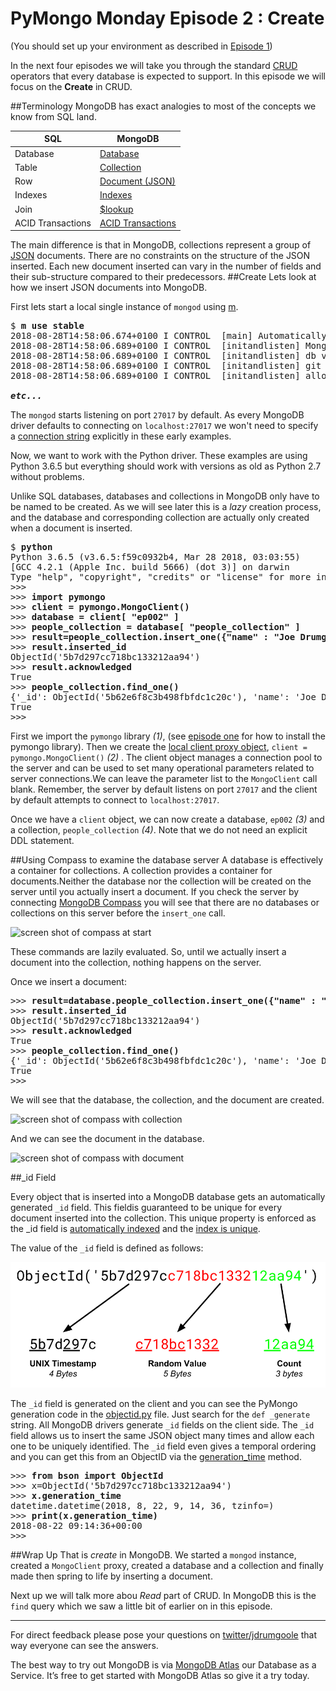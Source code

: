 # PyMongo Monday Episode 2 : Create

(You should set up your environment as described in [Episode 1]()) 

In the next four episodes we will take you through the standard 
[CRUD](https://en.wikipedia.org/wiki/Create,_read,_update_and_delete) operators that every database
is expected to support. In this episode we will focus on the **Create** in CRUD.

##Terminology
MongoDB has exact analogies to most of the concepts we know from SQL land.

|  SQL           | MongoDB        |
|--------------- |----------------|
| Database       | [Database](https://docs.mongodb.com/manual/core/databases-and-collections/)       |
| Table          | [Collection](https://docs.mongodb.com/manual/core/databases-and-collections/#collections)     |
| Row            | [Document (JSON)](https://docs.mongodb.com/manual/core/document/)|
| Indexes        | [Indexes](https://docs.mongodb.com/manual/indexes/)   |
| Join           | [$lookup](https://docs.mongodb.com/manual/reference/operator/aggregation/lookup/)|
| ACID Transactions | [ACID Transactions](https://docs.mongodb.com/manual/core/write-operations-atomicity/#multi-document-transactions)|

The main difference is that in MongoDB, collections represent a group of [JSON](https://www.json.org/) 
documents. There are no constraints on the structure of the JSON inserted. Each new document inserted 
can vary in the number of fields and their sub-structure compared to their predecessors. 
##Create
Lets look at how we insert JSON documents into MongoDB. 

First lets start a local single instance of `mongod` using [m](https://github.com/aheckmann/m).
<pre>
$ <b>m use stable</b>
2018-08-28T14:58:06.674+0100 I CONTROL  [main] Automatically disabling TLS 1.0, to force-enable TLS 1.0 specify --sslDisabledProtocols 'none'
2018-08-28T14:58:06.689+0100 I CONTROL  [initandlisten] MongoDB starting : pid=43658 port=27017 dbpath=/data/db 64-bit host=JD10Gen.local
2018-08-28T14:58:06.689+0100 I CONTROL  [initandlisten] db version v4.0.2
2018-08-28T14:58:06.689+0100 I CONTROL  [initandlisten] git version: fc1573ba18aee42f97a3bb13b67af7d837826b47
2018-08-28T14:58:06.689+0100 I CONTROL  [initandlisten] allocator: system

<b><i>etc...</i></b>
</pre>

The `mongod` starts listening on port `27017` by default. As every MongoDB driver
defaults to connecting on `localhost:27017` we won't need to specify a 
[connection string](https://docs.mongodb.com/manual/reference/connection-string/) explicitly in these early examples. 

Now, we want to work with the Python driver. These examples are using Python 
3.6.5 but everything should work with versions as old as Python 2.7 without 
problems. 

Unlike SQL databases, databases and collections in MongoDB only have to be named 
to be created. As we will
see later this is a *lazy* creation process, and the database and corresponding 
collection are actually only created when a document is inserted. 

<pre>
$ <b>python</b>
Python 3.6.5 (v3.6.5:f59c0932b4, Mar 28 2018, 03:03:55)
[GCC 4.2.1 (Apple Inc. build 5666) (dot 3)] on darwin
Type "help", "copyright", "credits" or "license" for more information.
>>>
>>> <b>import pymongo</b>                                                     <i>(1)</i>                                                       
>>> <b>client = pymongo.MongoClient()</b>                                     <i>(2)</i>                                         
>>> <b>database = client[ "ep002" ]</b>                                       <i>(3)</i> 
>>> <b>people_collection = database[ "people_collection" ]</b>                <i>(4)</i> 
>>> <b>result=people_collection.insert_one({"name" : "Joe Drumgoole"})</b>    <i>(5)</i>
>>> <b>result.inserted_id</b>                                                 <i>(6)</i>
ObjectId('5b7d297cc718bc133212aa94')
>>> <b>result.acknowledged</b>
True
>>> <b>people_collection.find_one()</b>
{'_id': ObjectId('5b62e6f8c3b498fbfdc1c20c'), 'name': 'Joe Drumgoole'}
True
>>>
</pre>

First we import the `pymongo` library <i>(1)</i>, (see [episode one](https://github.com/jdrumgoole/PyMongo-Monday/blob/master/ep001-SettingUpYourPyMongoEnvironment.md) for how to install the pymongo library).
Then we create the [local client proxy object](http://api.mongodb.com/python/current/api/pymongo/mongo_client.html),
`client = pymongo.MongoClient()` <i>(2)</i> . The client object manages a 
connection pool to the server and can be used to set many operational 
parameters related to server connections.We can leave the parameter 
list to the `MongoClient` call blank. Remember, the server by default listens on 
port `27017` and the client by default attempts to connect to `localhost:27017`. 

Once we have a `client` object, we can now create a database, `ep002` *(3)* 
and a collection, `people_collection` <i>(4)</i>. Note that we do not need an
explicit DDL statement. 

##Using Compass to examine the database server
A database is effectively a container for collections. A collection provides a 
container for documents.Neither the database nor the collection will be 
created on the server until you actually insert a document. If you check the 
server by connecting [MongoDB Compass](https://www.mongodb.com/products/compass)
you will see that there are no databases or collections on this server 
before the `insert_one` call. 

![screen shot of compass at start](https://s3-eu-west-1.amazonaws.com/developer-advocacy-public/pymongo-monday/ep002-compass-at-start.png)

These commands are lazily evaluated. So, until we actually insert a document into the collection, nothing 
happens on the server.

Once we insert a document:

<pre>
>>> <b>result=database.people_collection.insert_one({"name" : "Joe Drumgoole"})</b>
>>> <b>result.inserted_id</b>
ObjectId('5b7d297cc718bc133212aa94')
>>> <b>result.acknowledged</b>
True
>>> <b>people_collection.find_one()</b>
{'_id': ObjectId('5b62e6f8c3b498fbfdc1c20c'), 'name': 'Joe Drumgoole'}
True
>>>
</pre>

We will see that the database, the collection, and the document are created.

![screen shot of compass with collection](https://s3-eu-west-1.amazonaws.com/developer-advocacy-public/pymongo-monday/ep002-compass-with-collection.png)

And we can see the document in the database.

![screen shot of compass with document](https://s3-eu-west-1.amazonaws.com/developer-advocacy-public/pymongo-monday/ep002-compass-with-doc.png)

##_id Field

Every object that is inserted into a MongoDB database gets an automatically 
generated `_id` field. This fieldis guaranteed to be unique for every document 
inserted into the collection. This unique property is enforced as the _id field 
is [automatically indexed](https://docs.mongodb.com/manual/indexes/#default-id-index) 
and the [index is unique](https://docs.mongodb.com/manual/core/index-unique/). 

The value of the `_id` field is defined as follows:

![ObjectID](https://github.com/jdrumgoole/PyMongo-Monday/raw/master/objectid.png)


The `_id` field is generated on the client and you can see the PyMongo generation code in the 
[objectid.py](https://github.com/mongodb/mongo-python-driver/blob/master/bson/objectid.py) file. Just search
for the `def _generate` string. All MongoDB drivers generate `_id` fields on the client side. The `_id` field
allows us to insert the same JSON object many times and allow each one to be uniquely identified. The `_id` 
field even gives a temporal ordering and you can get this from an ObjectID via the 
[generation_time](https://api.mongodb.com/python/2.7.1/api/bson/objectid.html) method.
<pre>
>>> <b>from bson import ObjectId</b>
>>> x=ObjectId('5b7d297cc718bc133212aa94')
>>> <b>x.generation_time</b>
datetime.datetime(2018, 8, 22, 9, 14, 36, tzinfo=<bson.tz_util.FixedOffset object at 0x1049efa20>)
>>> <b>print(x.generation_time)</b>
2018-08-22 09:14:36+00:00
>>>
</pre>

##Wrap Up
That is *create* in MongoDB. We started a `mongod` instance, created a `MongoClient` proxy, created
a database and a collection and finally made then spring to life by inserting a document.

Next up we will talk more abou *Read* part of CRUD. In MongoDB this is the `find` query which we saw a 
little bit of earlier on in this episode.

---

For direct feedback please pose your questions on [twitter/jdrumgoole](https://www.twitter.com/jdrumgoole) that way everyone can see the answers.

The best way to try out MongoDB is via [MongoDB Atlas](https://www.mongodb.com/cloud/atlas) our Database as a Service.
It’s free to get started with MongoDB Atlas so give it a try today.


